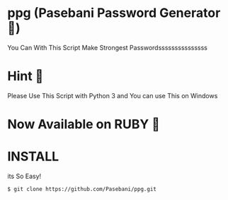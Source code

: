 # ppg (Pasebani Password Generator :dancer:)
You Can With This Script Make Strongest Passwordsssssssssssssss
# Hint :shit:
Please Use This Script with Python 3 
and You can use This on Windows
# Now Available on RUBY :gem:
# INSTALL
its So Easy!
```bash
$ git clone https://github.com/Pasebani/ppg.git
```
